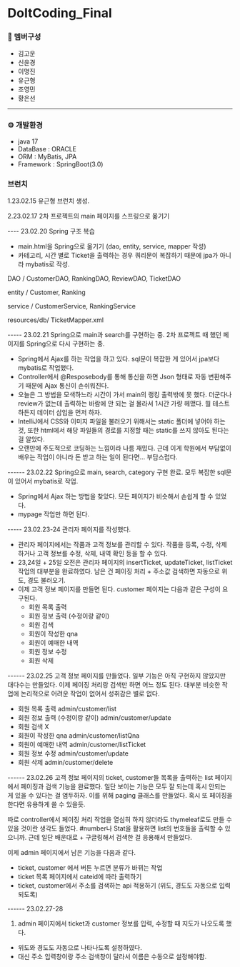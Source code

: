 # DoItCoding_Final

### 👥 멤버구성
 - 김고운
 - 신윤경
 - 이명진
 - 유근형
 - 조영민
 - 황은선
<hr>

### ⚙️ 개발환경
 - java 17
 - DataBase : ORACLE
 - ORM : MyBatis, JPA
 - Framework : SpringBoot(3.0)

### 브런치
1.23.02.15 
유근형 브런치 생성.


2.23.02.17
2차 프로젝트의 main 페이지를 스프링으로 옮기기


---- 23.02.20
Spring 구조 복습

- main.html을 Spring으로 옮기기 (dao, entity, service, mapper 작성)
- 카테고리, 시간 별로 Ticket을 출력하는 경우 쿼리문이 복잡하기 때문에 jpa가 아니라 mybatis로 작성.

DAO / CustomerDAO, RankingDAO, ReviewDAO, TicketDAO

entity / Customer, Ranking

service / CustomerService, RankingService

resources/db/ TicketMapper.xml

----- 23.02.21
Spring으로 main과 search를 구현하는 중. 2차 프로젝트 때 했던 페이지를 Spring으로 다시 구현하는 중.

- Spring에서 Ajax를 하는 작업을 하고 있다. sql문이 복잡한 게 있어서 jpa보다 mybatis로 작업했다.
- Controller에서 @Resposebody를 통해 통신을 하면 Json 형태로 자동 변환해주기 때문에 Ajax 통신이 손쉬워진다.
- 오늘은 그 방법을 모색하느라 시간이 가서 main의 랭킹 출력밖에 못 했다. 더군다나 review가 없는데 출력하는 바람에 안 되는 걸 몰라서 1시간 가량 헤맸다. 뭘 테스트하든지 데이터 삽입을 먼저 하자.
- IntelliJ에서 CSS와 이미지 파일을 불러오기 위해서는 static 폴더에 넣어야 하는 것, 또한 html에서 해당 파일들의 경로를 지정할 때는 static를 쓰지 않아도 된다는 걸 알았다.
- 오랜만에 주도적으로 코딩하는 느낌이라 나름 재밌다. 근데 이게 학원에서 부담없이 배우는 작업이 아니라 돈 받고 하는 일이 된다면... 부담스럽다.



------ 23.02.22
Spring으로 main, search, category 구현 완료. 모두 복잡한 sql문이 있어서 mybatis로 작업.
- Spring에서 Ajax 하는 방법을 찾았다. 모든 페이지가 비슷해서 손쉽게 할 수 있었다.
- mypage 작업만 하면 된다.


----- 23.02.23-24
관리자 페이지를 작성했다.
- 관리자 페이지에서는 작품과 고객 정보를 관리할 수 있다. 작품을 등록, 수정, 삭제하거나 고객 정보를 수정, 삭제, 내역 확인 등을 할 수 있다.
- 23,24일 + 25일 오전은 관리자 페이지의 insertTicket, updateTicket, listTicket 작업의 대부분을 완료하였다. 남은 건 페이징 처리 + 주소값 검색하면 자동으로 위도, 경도 불러오기.
- 이제 고객 정보 페이지를 만들면 된다. customer 페이지는 다음과 같은 구성이 요구된다.
  - 회원 목록 출력
  - 회원 정보 출력 (수정이랑 같이)
  - 회원 검색
  - 회원이 작성한 qna
  - 회원이 예매한 내역
  - 회원 정보 수정
  - 회원 삭제

------ 23.02.25
고객 정보 페이지를 만들었다. 일부 기능은 아직 구현하지 않았지만 대다수는 만들었다.
이제 페이징 처리랑 검색만 하면 어느 정도 된다.
대부분 비슷한 작업에 논리적으로 어려운 작업이 없어서 성취감은 별로 없다.
- 회원 목록 출력 admin/customer/list
- 회원 정보 출력 (수정이랑 같이) admin/customer/update
- 회원 검색 X
- 회원이 작성한 qna admin/customer/listQna
- 회원이 예매한 내역 admin/customer/listTicket
- 회원 정보 수정 admin/customer/update
- 회원 삭제 admin/customer/delete

------ 23.02.26
고객 정보 페이지의 ticket, customer들 목록을 출력하는 list 페이지에서 페이징과 검색 기능을 완료했다.
일단 보이는 기능은 모두 잘 되는데 혹시 안되는 게 있을 수 있다는 걸 염두하자.
이를 위해 paging 클래스를 만들었다. 혹시 또 페이징을 한다면 유용하게 쓸 수 있을듯.

따로 controller에서 페이징 처리 작업을 열심히 하지 않더라도 thymeleaf로도 만들 수 있을 것이란 생각도 들었다.
#number나 Stat을 활용하면 list의 번호들을 출력할 수 있으니까.
근데 일단 배운대로 + 구글링해서 검색한 걸 응용해서 만들었다.

이제 admin 페이지에서 남은 기능을 다음과 같다.
- ticket, customer 에서 버튼 누르면 분류가 바뀌는 작업
- ticket 목록 페이지에서 cateid에 따라 출력하기
- ticket, customer에서 주소를 검색하는 api 적용하기 (위도, 경도도 자동으로 입력되도록)

------ 23.02.27-28
1. admin 페이지에서 ticket과 customer 정보를 입력, 수정할 때 지도가 나오도록 했다.
- 위도와 경도도 자동으로 나타나도록 설정하였다.
- 대신 주소 입력창이랑 주소 검색창이 달라서 이름은 수동으로 설정해야함.

